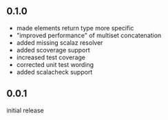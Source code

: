 ## 0.1.0

* made elements return type more specific
* "improved performance" of multiset concatenation
* added missing scalaz resolver
* added scoverage support
* increased test coverage
* corrected unit test wording
* added scalacheck support

## 0.0.1
initial release
